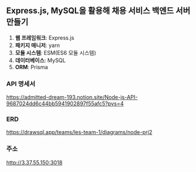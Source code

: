 ## Express.js, MySQL을 활용해 채용 서비스 백엔드 서버 만들기

1. **웹 프레임워크**: Express.js
2. **패키지 매니저**: yarn
3. **모듈 시스템**: ESM(ES6 모듈 시스템)
4. **데이터베이스**: MySQL
5. **ORM**: Prisma

### API 명세서

https://admitted-dream-193.notion.site/Node-js-API-9687024dd6c44bb5941902897f55afc5?pvs=4


### ERD
https://drawsql.app/teams/les-team-1/diagrams/node-prj2

### 주소
http://3.37.55.150:3018